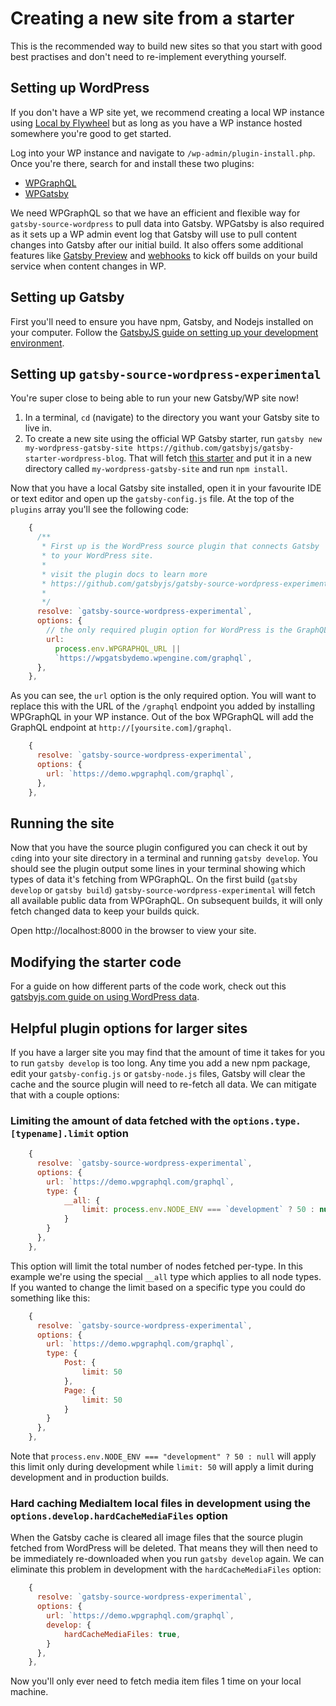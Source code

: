 # Creating a new site from a starter

This is the recommended way to build new sites so that you start with good best practises and don't need to re-implement everything yourself.

## Setting up WordPress

If you don't have a WP site yet, we recommend creating a local WP instance using [Local by Flywheel](https://localwp.com/) but as long as you have a WP instance hosted somewhere you're good to get started.

Log into your WP instance and navigate to `/wp-admin/plugin-install.php`. Once you're there, search for and install these two plugins:

- [WPGraphQL](https://wordpress.org/plugins/wp-graphql/)
- [WPGatsby](https://wordpress.org/plugins/wp-gatsby/)

We need WPGraphQL so that we have an efficient and flexible way for `gatsby-source-wordpress` to pull data into Gatsby.
WPGatsby is also required as it sets up a WP admin event log that Gatsby will use to pull content changes into Gatsby after our initial build. It also offers some additional features like [Gatsby Preview](../features/preview.md) and [webhooks](./configuring-wp-gatsby.md) to kick off builds on your build service when content changes in WP.

## Setting up Gatsby

First you'll need to ensure you have npm, Gatsby, and Nodejs installed on your computer. Follow the [GatsbyJS guide on setting up your development environment](https://www.gatsbyjs.com/docs/tutorial/part-zero/).

## Setting up `gatsby-source-wordpress-experimental`

You're super close to being able to run your new Gatsby/WP site now!

1. In a terminal, `cd` (navigate) to the directory you want your Gatsby site to live in.
2. To create a new site using the official WP Gatsby starter, run `gatsby new my-wordpress-gatsby-site https://github.com/gatsbyjs/gatsby-starter-wordpress-blog`. That will fetch [this starter](https://github.com/gatsbyjs/gatsby-starter-wordpress-blog) and put it in a new directory called `my-wordpress-gatsby-site` and run `npm install`. 

Now that you have a local Gatsby site installed, open it in your favourite IDE or text editor and open up the `gatsby-config.js` file.
At the top of the `plugins` array you'll see the following code:

```js
    {
      /**
       * First up is the WordPress source plugin that connects Gatsby
       * to your WordPress site.
       *
       * visit the plugin docs to learn more
       * https://github.com/gatsbyjs/gatsby-source-wordpress-experimental/blob/master/README.md
       *
       */
      resolve: `gatsby-source-wordpress-experimental`,
      options: {
        // the only required plugin option for WordPress is the GraphQL url.
        url:
          process.env.WPGRAPHQL_URL ||
          `https://wpgatsbydemo.wpengine.com/graphql`,
      },
    },
```

As you can see, the `url` option is the only required option. You will want to replace this with the URL of the `/graphql` endpoint you added by installing WPGraphQL in your WP instance. Out of the box WPGraphQL will add the GraphQL endpoint at `http://[yoursite.com]/graphql`.

```js
    {
      resolve: `gatsby-source-wordpress-experimental`,
      options: {
        url: `https://demo.wpgraphql.com/graphql`,
      },
    },
```

## Running the site

Now that you have the source plugin configured you can check it out by `cd`ing into your site directory in a terminal and running `gatsby develop`. You should see the plugin output some lines in your terminal showing which types of data it's fetching from WPGraphQL. On the first build (`gatsby develop` or `gatsby build`) `gatsby-source-wordpress-experimental` will fetch all available public data from WPGraphQL. On subsequent builds, it will only fetch changed data to keep your builds quick.

Open http://localhost:8000 in the browser to view your site.

## Modifying the starter code

For a guide on how different parts of the code work, check out this [gatsbyjs.com guide on using WordPress data](https://www.gatsbyjs.com/docs/how-to/sourcing-data/sourcing-from-wordpress/#using-wordpress-data).

## Helpful plugin options for larger sites

If you have a larger site you may find that the amount of time it takes for you to run `gatsby develop` is too long. Any time you add a new npm package, edit your `gatsby-config.js` or `gatsby-node.js` files, Gatsby will clear the cache and the source plugin will need to re-fetch all data. We can mitigate that with a couple options:

### Limiting the amount of data fetched with the `options.type.[typename].limit` option

```js
    {
      resolve: `gatsby-source-wordpress-experimental`,
      options: {
        url: `https://demo.wpgraphql.com/graphql`,
        type: {
            __all: {
                limit: process.env.NODE_ENV === `development` ? 50 : null
            }
        }
      },
    },
```

This option will limit the total number of nodes fetched per-type. In this example we're using the special `__all` type which applies to all node types. If you wanted to change the limit based on a specific type you could do something like this:

```js
    {
      resolve: `gatsby-source-wordpress-experimental`,
      options: {
        url: `https://demo.wpgraphql.com/graphql`,
        type: {
            Post: {
                limit: 50
            },
            Page: {
                limit: 50
            }
        }
      },
    },
```

Note that `process.env.NODE_ENV === "development" ? 50 : null`  will apply this limit only during development while `limit: 50` will apply a limit during development and in production builds.

### Hard caching MediaItem local files in development using the `options.develop.hardCacheMediaFiles` option

When the Gatsby cache is cleared all image files that the source plugin fetched from WordPress will be deleted. That means they will then need to be immediately re-downloaded when you run `gatsby develop` again. We can eliminate this problem in development with the `hardCacheMediaFiles` option:

```js
    {
      resolve: `gatsby-source-wordpress-experimental`,
      options: {
        url: `https://demo.wpgraphql.com/graphql`,
        develop: {
            hardCacheMediaFiles: true,
        }
      },
    },
```

Now you'll only ever need to fetch media item files 1 time on your local machine.